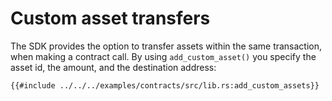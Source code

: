 # Custom asset transfers

The SDK provides the option to transfer assets within the same transaction, when making a contract call. By using `add_custom_asset()` you specify the asset id, the amount, and the destination address:

```rust,ignore
{{#include ../../../examples/contracts/src/lib.rs:add_custom_assets}}
```
